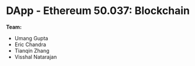 # DApp - Ethereum 50.037: Blockchain 
**Team:**
- Umang Gupta
-  Eric Chandra
-  Tianqin Zhang
-  Visshal Natarajan 

